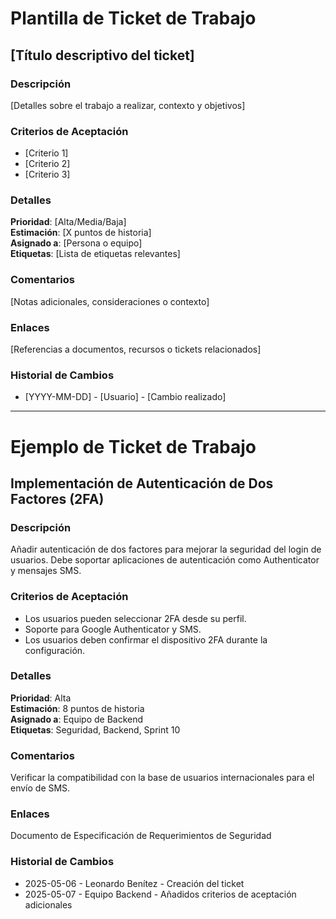 # Plantilla de Ticket de Trabajo

## [Título descriptivo del ticket]

### Descripción
[Detalles sobre el trabajo a realizar, contexto y objetivos]

### Criterios de Aceptación
- [Criterio 1]
- [Criterio 2]
- [Criterio 3]

### Detalles
**Prioridad**: [Alta/Media/Baja]  
**Estimación**: [X puntos de historia]  
**Asignado a**: [Persona o equipo]  
**Etiquetas**: [Lista de etiquetas relevantes]  

### Comentarios
[Notas adicionales, consideraciones o contexto]

### Enlaces
[Referencias a documentos, recursos o tickets relacionados]

### Historial de Cambios
- [YYYY-MM-DD] - [Usuario] - [Cambio realizado]

---

# Ejemplo de Ticket de Trabajo

## Implementación de Autenticación de Dos Factores (2FA)

### Descripción
Añadir autenticación de dos factores para mejorar la seguridad del login de usuarios. Debe soportar aplicaciones de autenticación como Authenticator y mensajes SMS.

### Criterios de Aceptación
- Los usuarios pueden seleccionar 2FA desde su perfil.
- Soporte para Google Authenticator y SMS.
- Los usuarios deben confirmar el dispositivo 2FA durante la configuración.

### Detalles
**Prioridad**: Alta  
**Estimación**: 8 puntos de historia  
**Asignado a**: Equipo de Backend  
**Etiquetas**: Seguridad, Backend, Sprint 10  

### Comentarios
Verificar la compatibilidad con la base de usuarios internacionales para el envío de SMS.

### Enlaces
Documento de Especificación de Requerimientos de Seguridad

### Historial de Cambios
- 2025-05-06 - Leonardo Benítez - Creación del ticket
- 2025-05-07 - Equipo Backend - Añadidos criterios de aceptación adicionales 
